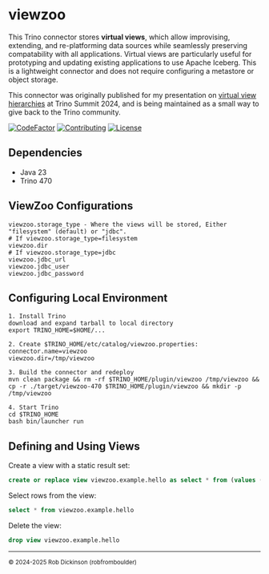 # viewzoo
This Trino connector stores **virtual views**, which allow improvising, extending, and re-platforming data sources while seamlessly preserving
compatability with all applications. Virtual views are particularly useful for prototyping and updating existing applications to use Apache Iceberg.
This is a lightweight connector and does not require configuring a metastore or object storage.

This connector was originally published for my presentation on [virtual view hierarchies](https://youtu.be/z8eh_3vBpvg)
at Trino Summit 2024, and is being maintained as a small way to give back to the Trino community.

[![CodeFactor](https://www.codefactor.io/repository/github/robfromboulder/viewzoo/badge)](https://www.codefactor.io/repository/github/robfromboulder/viewzoo)
[![Contributing](https://img.shields.io/badge/contributions-welcome-green.svg)](https://github.com/robfromboulder/viewzoo/blob/main/CONTRIBUTING.md)
[![License](https://img.shields.io/github/license/robfromboulder/viewzoo)](https://github.com/robfromboulder/viewzoo/blob/main/LICENSE)

## Dependencies

* Java 23
* Trino 470

## ViewZoo Configurations
```
viewzoo.storage_type - Where the views will be stored, Either "filesystem" (default) or "jdbc".
# If viewzoo.storage_type=filesystem
viewzoo.dir
# If viewzoo.storage_type=jdbc
viewzoo.jdbc_url
viewzoo.jdbc_user
viewzoo.jdbc_password
```


## Configuring Local Environment

```
1. Install Trino
download and expand tarball to local directory
export TRINO_HOME=$HOME/...

2. Create $TRINO_HOME/etc/catalog/viewzoo.properties:
connector.name=viewzoo
viewzoo.dir=/tmp/viewzoo

3. Build the connector and redeploy
mvn clean package && rm -rf $TRINO_HOME/plugin/viewzoo /tmp/viewzoo && cp -r ./target/viewzoo-470 $TRINO_HOME/plugin/viewzoo && mkdir -p /tmp/viewzoo

4. Start Trino
cd $TRINO_HOME
bash bin/launcher run
```

## Defining and Using Views

Create a view with a static result set:
```sql
create or replace view viewzoo.example.hello as select * from (values (1, 'a'), (2, 'b'), (3, 'c')) as t (key, value)
```

Select rows from the view:
```sql
select * from viewzoo.example.hello
```

Delete the view:
```sql
drop view viewzoo.example.hello
```

---
<small>&copy; 2024-2025 Rob Dickinson (robfromboulder)</small>
